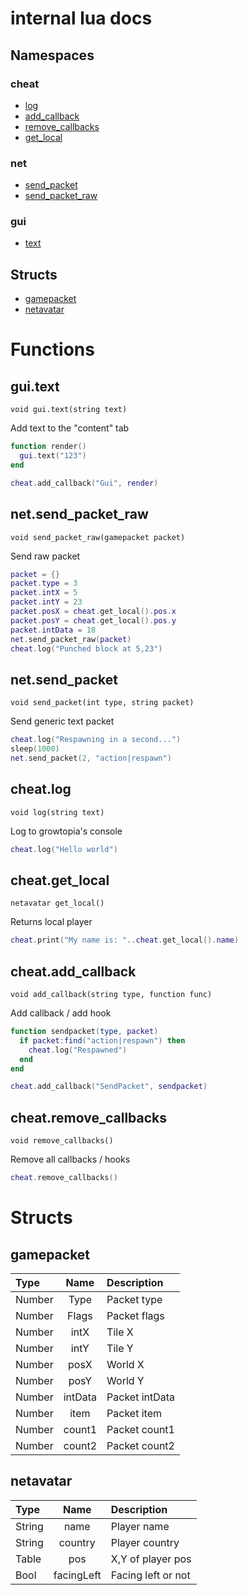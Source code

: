 # internal lua docs


## Namespaces
### cheat
* [log](#cheatlog)
* [add_callback](#cheatadd_callback)
* [remove_callbacks](#cheatremove_callbacks)
* [get_local](#cheatget_local)

### net
* [send_packet](#netsend_packet)
* [send_packet_raw](#netsend_packet_raw)

### gui
* [text](#guitext)

## Structs
* [gamepacket](#gamepacket)
* [netavatar](#netavatar)


# Functions

## gui.text
`void gui.text(string text)`

Add text to the "content" tab

```lua
function render()
  gui.text("123")
end

cheat.add_callback("Gui", render)
```

## net.send_packet_raw
`void send_packet_raw(gamepacket packet)`

Send raw packet

```lua
packet = {}
packet.type = 3
packet.intX = 5
packet.intY = 23
packet.posX = cheat.get_local().pos.x
packet.posY = cheat.get_local().pos.y
packet.intData = 18
net.send_packet_raw(packet)
cheat.log("Punched block at 5,23")
```

## net.send_packet
`void send_packet(int type, string packet)`

Send generic text packet

```lua
cheat.log("Respawning in a second...")
sleep(1000)
net.send_packet(2, "action|respawn")
```

## cheat.log
`void log(string text)`

Log to growtopia's console

```lua
cheat.log("Hello world")
```

## cheat.get_local
`netavatar get_local()`

Returns local player

```lua
cheat.print("My name is: "..cheat.get_local().name)
```

## cheat.add_callback
`void add_callback(string type, function func)`

Add callback / add hook

```lua
function sendpacket(type, packet)
  if packet:find("action|respawn") then
    cheat.log("Respawned")
  end
end

cheat.add_callback("SendPacket", sendpacket)
```

## cheat.remove_callbacks
`void remove_callbacks()`

Remove all callbacks / hooks

```lua
cheat.remove_callbacks()
```


# Structs

## gamepacket
| Type | Name  | Description |
|:-----|:-----:|:------------|
| Number | Type | Packet type |
| Number | Flags | Packet flags |
| Number | intX | Tile X |
| Number | intY | Tile Y |
| Number | posX | World X |
| Number | posY | World Y |
| Number | intData | Packet intData |
| Number | item | Packet item |
| Number | count1 | Packet count1 |
| Number | count2 | Packet count2 |

## netavatar
| Type | Name | Description |
|:-----|:----:|:------------|
| String | name | Player name |
| String | country | Player country |
| Table  | pos | X,Y of player pos |
| Bool | facingLeft | Facing left or not |
